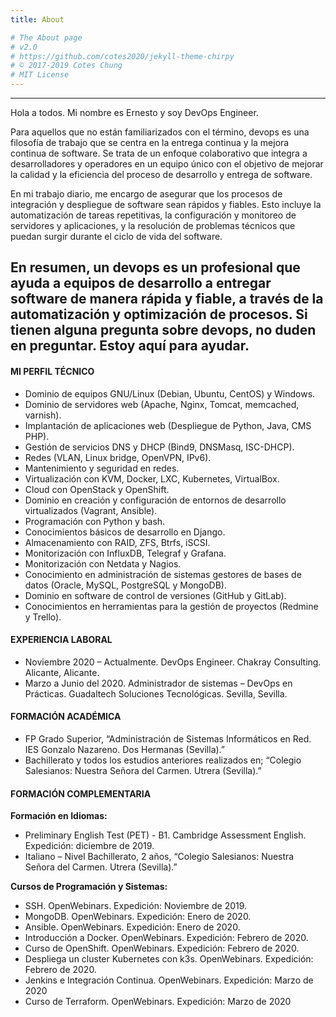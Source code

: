 ```yaml
---
title: About

# The About page
# v2.0
# https://github.com/cotes2020/jekyll-theme-chirpy
# © 2017-2019 Cotes Chung
# MIT License
---
```


---------------------------
Hola a todos. Mi nombre es Ernesto y soy DevOps Engineer.

Para aquellos que no están familiarizados con el término, devops es una filosofía de trabajo que se centra en la entrega continua y la mejora continua de software. Se trata de un enfoque colaborativo que integra a desarrolladores y operadores en un equipo único con el objetivo de mejorar la calidad y la eficiencia del proceso de desarrollo y entrega de software.

En mi trabajo diario, me encargo de asegurar que los procesos de integración y despliegue de software sean rápidos y fiables. Esto incluye la automatización de tareas repetitivas, la configuración y monitoreo de servidores y aplicaciones, y la resolución de problemas técnicos que puedan surgir durante el ciclo de vida del software.

En resumen, un devops es un profesional que ayuda a equipos de desarrollo a entregar software de manera rápida y fiable, a través de la automatización y optimización de procesos. Si tienen alguna pregunta sobre devops, no duden en preguntar. Estoy aquí para ayudar.
---------------------------

#### MI PERFIL TÉCNICO

- Dominio de equipos GNU/Linux (Debian, Ubuntu, CentOS) y Windows.
- Dominio de servidores web (Apache, Nginx, Tomcat, memcached, varnish).
- Implantación de aplicaciones web (Despliegue de Python, Java, CMS PHP).
- Gestión de servicios DNS y DHCP (Bind9, DNSMasq, ISC-DHCP).
- Redes (VLAN, Linux bridge, OpenVPN, IPv6).
- Mantenimiento y seguridad en redes.
- Virtualización con KVM, Docker, LXC, Kubernetes, VirtualBox.
- Cloud con OpenStack y OpenShift.
- Dominio en creación y configuración de entornos de desarrollo virtualizados (Vagrant, Ansible).
- Programación con Python y bash.
- Conocimientos básicos de desarrollo en Django.
- Almacenamiento con RAID, ZFS, Btrfs, iSCSI.
- Monitorización con InfluxDB, Telegraf y Grafana.
- Monitorización con Netdata y Nagios.
- Conocimiento en administración de sistemas gestores de bases de datos (Oracle, MySQL, PostgreSQL y MongoDB).
- Dominio en software de control de versiones (GitHub y GitLab).
- Conocimientos en herramientas para la gestión de proyectos (Redmine y Trello).

#### EXPERIENCIA LABORAL

* Noviembre 2020 – Actualmente. DevOps Engineer. Chakray Consulting. Alicante, Alicante.
* Marzo a Junio del 2020. Administrador de sistemas – DevOps en Prácticas. Guadaltech Soluciones Tecnológicas. Sevilla, Sevilla.

#### FORMACIÓN ACADÉMICA

* FP Grado Superior, “Administración de Sistemas Informáticos en Red. IES Gonzalo Nazareno. Dos Hermanas (Sevilla).”
* Bachillerato y todos los estudios anteriores realizados en; “Colegio Salesianos: Nuestra Señora del Carmen. Utrera (Sevilla).”

#### FORMACIÓN COMPLEMENTARIA

**Formación en Idiomas:** 
 - Preliminary English Test (PET) - B1. Cambridge Assessment English. Expedición: diciembre de 2019.
 - Italiano – Nivel Bachillerato, 2 años, “Colegio Salesianos: Nuestra Señora del Carmen. Utrera (Sevilla).”

**Cursos de Programación y Sistemas:**
 - SSH. OpenWebinars. Expedición: Noviembre de 2019.
 - MongoDB. OpenWebinars. Expedición: Enero de 2020.
 - Ansible. OpenWebinars. Expedición: Enero de 2020.
 - Introducción a Docker. OpenWebinars. Expedición: Febrero de 2020.
 - Curso de OpenShift. OpenWebinars. Expedición: Febrero de 2020.
 - Despliega un cluster Kubernetes con k3s. OpenWebinars. Expedición: Febrero de 2020.
 - Jenkins e Integración Continua. OpenWebinars. Expedición: Marzo de 2020
 - Curso de Terraform. OpenWebinars. Expedición: Marzo de 2020

